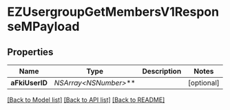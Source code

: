 # EZUsergroupGetMembersV1ResponseMPayload

## Properties
Name | Type | Description | Notes
------------ | ------------- | ------------- | -------------
**aFkiUserID** | **NSArray&lt;NSNumber*&gt;*** |  | [optional] 

[[Back to Model list]](../README.md#documentation-for-models) [[Back to API list]](../README.md#documentation-for-api-endpoints) [[Back to README]](../README.md)


